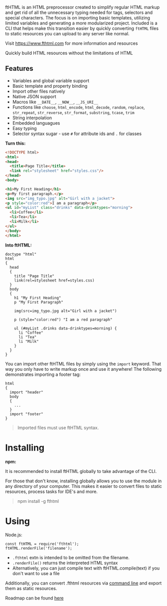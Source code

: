 ftHTML is an HTML preprocessor created to simplify regular HTML markup and get rid of all the unnecessary typing needed for tags, selectors and special characters. The focus is on importing basic templates, utilizing limited variables and generating a more modularized project. Included is a CLI that helps make this transition easier by quickly converting `ftHTML` files to static resources you can upload to any server like normal.

Visit https://www.fthtml.com for more information and resources

Quickly build HTML resources without the limitations of HTML

## Features
* Variables and global variable support
* Basic template and property binding
* Import other files natively
* Native JSON support
* Macros like `__DATE__`, `__NOW__`, `__JS_URI__`
* Functions like `choose`, `html_encode`, `html_decode`, `random`, `replace`, `str_repeat`, `str_reverse`, `str_format`, `substring`, `tcase`, `trim`
* String interpolation
* Embedded languagues
* Easy typing
* Selector syntax sugar - use `#` for attribute ids and `.` for classes

__Turn this:__
```html
<!DOCTYPE html>
<html>
<head>
  <title>Page Title</title>
  <link rel="stylesheet" href="styles.css"/>
</head>
<body>

<h1>My First Heading</h1>
<p>My first paragraph.</p>
<img src="img_typo.jpg" alt="Girl with a jacket">
<p style="color:red">I am a paragraph</p>
<ul id="myList" class="drinks" data-drinktypes="morning">
  <li>Coffee</li>
  <li>Tea</li>
  <li>Milk</li>
</ul>
</body>
</html>
```
__Into ftHTML:__
```
doctype "html"
html
{
  head
  {
    title "Page Title"
    link(rel=stylesheet href=styles.css)
  }
  body
  {
    h1 "My First Heading"
    p "My First Paragraph"

    img(src=img_typo.jpg alt="Girl with a jacket")

    p (style="color:red") "I am a red paragraph"

    ul (#myList .drinks data-drinktypes=morning) {
      li "Coffee"
      li "Tea"
      li "Milk"
    }
  }
}
```

You can import other ftHTML files by simply using the `import` keyword. That way you only have to write markup once and use it anywhere! The following demonstrates importing a footer tag:

```
html
{
  import "header"
  body
  {
    ...
  }
  import "footer"
}
```
> Imported files must use ftHTML syntax.


# Installing

**npm:**

It is recommended to install ftHTML globally to take advantage of the CLI.

For those that don't know, installing globally allows you to use the module in any directory of your computer. This makes it easier to convert files to static resources, process tasks for IDE's and more.

> npm install -g fthtml

# Using
Node.js:
```
const ftHTML = require('fthtml');
ftHTML.renderFile('filename');
```

- `.fthtml` extn is intended to be omitted from the filename.
- `.renderFile()` returns the interpreted HTML syntax
- Alternatively, you can just compile text with ftHTML.compile(text) if you don't want to use a file

Additionally, you can convert .fthtml resources via [command line](https://www.fthtml.com/cli/) and export them as static resources.

Roadmap can be found [here](https://github.com/soulshined/fthtml/projects/1)
